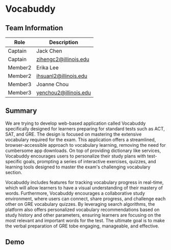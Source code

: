 # Vocabuddy

## Team Information
|   Role      |        Description     |
| ----------- | ---------------------- |
| Captain     |        Jack Chen       |
| Captain     |  zihengc2@illinois.edu |
| Member2     |       Erika Lee        |
| Member2     | ihsuanl2@illinois.edu  |
| Member3     |      Joanne Chou       |
| Member3     | yenchou2@illinois.edu  |


## Summary

We are trying to develop web-based application called Vocabuddy specifically designed for learners preparing for standard tests such as ACT, SAT, and GRE. The design is focused on mastering the extensive vocabulary required for the exam. This application offers a streamlined, browser-accessible approach to vocabulary learning, removing the need for cumbersome app downloads. On top of providing dictionary like services, Vocabuddy encourages users to personalize their study plans with test-specific goals, prompting a series of interactive exercises, quizzes, and learning tools designed to master the exam's challenging vocabulary section.

Vocabuddy includes features for tracking vocabulary progress in real-time, which will allow learners to have a visual understanding of their mastery of words. Furthermore, Vocabuddy encourages a collaborative study environment, where users can connect, share progress, and challenge each other on GRE vocabulary quizzes. By leveraging search algorithms, the platform also offers personalized vocabulary recommendations based on study history and other parameters, ensuring learners are focusing on the most relevant and important words for the test. The ultimate goal is to make the verbal preparation of GRE tobe engaging, manageable, and effective.

## Demo
